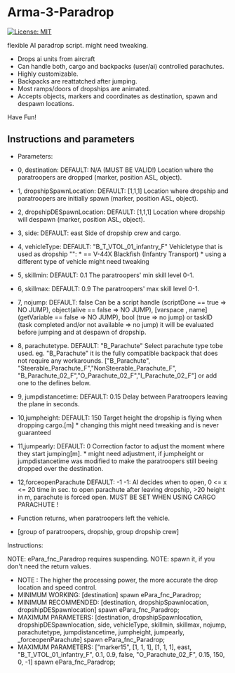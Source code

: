 # Arma-3-Paradrop

[![License: MIT](https://img.shields.io/badge/License-MIT-yellow.svg)](https://opensource.org/licenses/MIT)

flexible AI paradrop script.
might need tweaking.

- Drops ai units from aircraft
- Can handle both, cargo and backpacks (user/ai) controlled parachutes.
- Highly customizable.
- Backpacks are reattatched after jumping.
- Most ramps/doors of dropships are animated.
- Accepts objects, markers and coordinates as destination, spawn and despawn locations.

Have Fun!

## Instructions and parameters

* Parameters:
* 0, destination:				DEFAULT: N/A (MUST BE VALID!)		Location where the paratroopers are dropped (marker, position ASL, object).
* 1, dropshipSpawnLocation:		DEFAULT: [1,1,1]					Location where dropship and paratroopers are initially spawn (marker, position ASL, object).
* 2, dropshipDESpawnLocation:	DEFAULT: [1,1,1]					Location where dropship will despawn (marker, position ASL, object).
* 3, side:						DEFAULT: east						Side of dropship crew and cargo.
* 4, vehicleType:				DEFAULT: "B_T_VTOL_01_infantry_F"	Vehicletype that is used as dropship "":  *   == V-44X Blackfish (Infantry Transport) *   using a different type of vehicle might need tweaking
* 5, skillmin:					DEFAULT: 0.1						The paratroopers' min skill level 0-1.
* 6, skillmax:					DEFAULT: 0.9						The paratroopers' max skill level 0-1.
* 7, nojump:					DEFAULT: false						Can be a script handle (scriptDone == true  => NO JUMP), object(alive == false  => NO JUMP), [varspace , name] (getVariable == false => NO JUMP), bool (true => no jump) or taskID (task completed and/or not available => no jump) it will be evaluated before jumping and at despawn of dropship.
* 8, parachutetype.				DEFAULT: "B_Parachute"				Select parachute type tobe used. eg. "B_Parachute" it is the fully compatible backpack that does not require any workarounds.    ["B_Parachute", "Steerable_Parachute_F","NonSteerable_Parachute_F", "B_Parachute_02_F","O_Parachute_02_F","I_Parachute_02_F"] or add one to the defines below.
* 9, jumpdistancetime:			DEFAULT: 0.15						Delay between Paratroopers leaving the plane in seconds.
* 10,jumpheight:				DEFAULT: 150						Target height the dropship is flying when dropping cargo.[m]  *  changing this might need tweaking and is never guaranteed
* 11,jumpearly:					DEFAULT: 0							Correction factor to adjust the moment where they start jumping[m]. *   might need adjustment, if jumpheight or jumpdistancetime was modified to make the paratroopers still beeing dropped over the destination.
* 12,forceopenParachute		    DEFAULT: -1							-1: AI decides when to open, 0 <= x <= 20 time in sec. to open parachute after leaving dropship, >20 height in m, parachute is forced open. MUST BE SET WHEN USING CARGO PARACHUTE !

* Function returns, when paratroopers left the vehicle.
* [group of paratroopers, dropship, group dropship crew]

Instructions:

NOTE: ePara_fnc_Paradrop requires suspending.
NOTE: spawn it, if you don't need the return values.

* NOTE : The higher the processing power, the more accurate the drop location and speed control.
* MINIMUM WORKING: [destination] spawn ePara_fnc_Paradrop;
* MINIMUM RECOMMENDED: [destination, dropshipSpawnlocation, dropshipDESpawnlocation] spawn ePara_fnc_Paradrop;
* MAXIMUM PARAMETERS: [destination, dropshipSpawnlocation, dropshipDESpawnlocation, side, vehicleType, skillmin, skillmax, nojump, parachutetype, jumpdistancetime, jumpheight, jumpearly, _forceopenParachute] spawn ePara_fnc_Paradrop;
* MAXIMUM PARAMETERS: ["marker15", [1, 1, 1], [1, 1, 1], east, "B_T_VTOL_01_infantry_F", 0.1, 0.9, false, "O_Parachute_02_F", 0.15, 150, 0, -1] spawn ePara_fnc_Paradrop;


